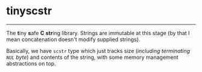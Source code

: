# tinyscstr #
---

The **t**iny **s**afe **C** **str**ing library. Strings are immutable at this stage (by that I mean concatenation doesn't modify supplied strings).

Basically, we have `scstr` type which just tracks size (*including terminating `NUL` byte*) and contents of the string, with some memory management abstractions on top.
